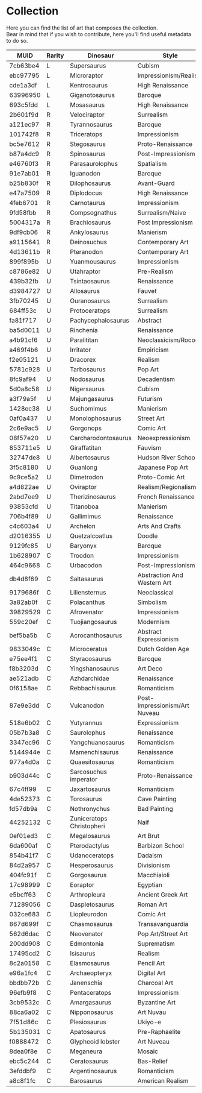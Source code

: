 # Collection
Here you can find the list of art that composes the collection.  
Bear in mind that if you wish to contribute, here you'll find useful metadata to do so.

| MUID     | Rarity | Dinosaur                  | Style                         | Quantity | Generations | Status    |
|----------|--------|---------------------------|-------------------------------|----------|-------------|-----------|
| 7cb63be4 | L      | Supersaurus               | Cubism                        | 1        |             | none      |
| ebc97795 | L      | Microraptor               | Impressionism/Realism         | 1        |             | none      |
| cde1a3df | L      | Kentrosaurus              | High Renaissance              | 1        |             | none      |
| 63996950 | L      | Giganotosaurus            | Baroque                       | 1        |             | none      |
| 693c5fdd | L      | Mosasaurus                | High Renaissance              | 1        |             | none      |
| 2b601f9d | R      | Velociraptor              | Surrealism                    | 3        |             | none      |
| a121ec97 | R      | Tyrannosaurus             | Baroque                       | 3        |             | none      |
| 101742f8 | R      | Triceratops               | Impressionism                 | 3        |             | none      |
| bc5e7612 | R      | Stegosaurus               | Proto-Renaissance             | 3        |             | none      |
| b87a4dc9 | R      | Spinosaurus               | Post-Impressionism            | 3        |             | none      |
| e46760f3 | R      | Parasaurolophus           | Spatialism                    | 3        |             | none      |
| 91e7ab01 | R      | Iguanodon                 | Baroque                       | 3        |             | none      |
| b25b830f | R      | Dilophosaurus             | Avant-Guard                   | 3        |             | none      |
| e47a7509 | R      | Diplodocus                | High Renaissance              | 3        |             | none      |
| 4feb6701 | R      | Carnotaurus               | Impressionism                 | 3        | 12          | raw       |
| 9fd58fbb | R      | Compsognathus             | Surrealism/Naive              | 3        |             | none      |
| 5004317a | R      | Brachiosaurus             | Post Impressionism            | 3        |             | none      |
| 9df9cb06 | R      | Ankylosaurus              | Manierism                     | 3        |             | none      |
| a9115641 | R      | Deinosuchus               | Contemporary Art              | 3        |             | none      |
| 4d13611b | R      | Pteranodon                | Contemporary Art              | 3        |             | none      |
| 899f895b | U      | Yuanmousaurus             | Impressionism                 | 5        | 5           | raw       |
| c8786e82 | U      | Utahraptor                | Pre-Realism                   | 5        | 6           | raw       |
| 439b32fb | U      | Tsintaosaurus             | Renaissance                   | 5        | 16          | raw       |
| d3984727 | U      | Allosaurus                | Fauvet                        | 5        | 2           | raw       |
| 3fb70245 | U      | Ouranosaurus              | Surrealism                    | 5        | 18          | raw       |
| 684ff53c | U      | Protoceratops             | Surrealism                    | 5        | 24          | raw       |
| fa81f717 | U      | Pachycephalosaurus        | Abstract                      | 5        | 13          | raw       |
| ba5d0011 | U      | Rinchenia                 | Renaissance                   | 5        | 12          | raw       |
| a4b91cf6 | U      | Paralititan               | Neoclassicism/Rococo          | 5        | 6           | raw       |
| a469f4b6 | U      | Irritator                 | Empiricism                    | 5        | 12          | raw       |
| f2e05121 | U      | Dracorex                  | Realism                       | 5        | 14          | raw       |
| 5781c928 | U      | Tarbosaurus               | Pop Art                       | 5        | 11          | raw       |
| 8fc9af94 | U      | Nodosaurus                | Decadentism                   | 5        | 14          | raw       |
| 5d0a8c58 | U      | Nigersaurus               | Cubism                        | 5        | 5           | raw       |
| a3f79a5f | U      | Majungasaurus             | Futurism                      | 5        | 10          | raw       |
| 1428ec38 | U      | Suchomimus                | Manierism                     | 5        | 5           | raw       |
| 0af0a437 | U      | Monolophosaurus           | Street Art                    | 5        | 3           | raw       |
| 2c6e9ac5 | U      | Gorgonops                 | Comic Art                     | 5        | 22          | raw       |
| 08f57e20 | U      | Carcharodontosaurus       | Neoexpressionism              | 5        | 10          | raw       |
| 853711e5 | U      | Giraffatitan              | Fauvism                       | 5        | 12          | raw       |
| 32747de8 | U      | Albertosaurus             | Hudson River School           | 5        | 6           | raw       |
| 3f5c8180 | U      | Guanlong                  | Japanese Pop Art              | 5        | 14          | raw       |
| 9c9ce5a2 | U      | Dimetrodon                | Proto-Comic Art               | 5        | 12          | raw       |
| a4d822ae | U      | Oviraptor                 | Realism/Regionalism           | 5        | 1           | raw       |
| 2abd7ee9 | U      | Therizinosaurus           | French Renaissance            | 5        | 12          | raw       |
| 93853cfd | U      | Titanoboa                 | Manierism                     | 5        | 10          | raw       |
| 706b4f89 | U      | Gallimimus                | Renaissance                   | 5        | 18          | raw       |
| c4c603a4 | U      | Archelon                  | Arts And Crafts               | 5        | 13          | raw       |
| d2016355 | U      | Quetzalcoatlus            | Doodle                        | 5        | 10          | raw       |
| 9129fc85 | U      | Baryonyx                  | Baroque                       | 5        | 13          | raw       |
| 1b628907 | C      | Troodon                   | Impressionism                 | 10       | 2           | raw       |
| 464c9668 | C      | Urbacodon                 | Post-Impressionism            | 10       | 5           | raw       |
| db4d8f69 | C      | Saltasaurus               | Abstraction And Western Art   | 10       | 1           | raw       |
| 9179686f | C      | Liliensternus             | Neoclassical                  | 10       | 4           | raw       |
| 3a82ab0f | C      | Polacanthus               | Simbolism                     | 10       | 10          | raw       |
| 39829529 | C      | Afrovenator               | Impressionism                 | 10       | 4           | raw       |
| 559c20ef | C      | Tuojiangosaurus           | Modernism                     | 10       | 1           | raw       |
| bef5ba5b | C      | Acrocanthosaurus          | Abstract Expressionism        | 10       | 4           | raw       |
| 9833049c | C      | Microceratus              | Dutch Golden Age              | 10       | 5           | raw       |
| e75ee4f1 | C      | Styracosaurus             | Baroque                       | 10       | 4           | raw       |
| f8b3203d | C      | Yingshanosaurus           | Art Deco                      | 10       | 4           | raw       |
| ae521adb | C      | Azhdarchidae              | Renaissance                   | 10       | 7           | raw       |
| 0f6158ae | C      | Rebbachisaurus            | Romanticism                   | 10       | 16          | raw       |
| 87e9e3dd | C      | Vulcanodon                | Post-Impressionism/Art Nuveau | 10       | 2           | raw       |
| 518e6b02 | C      | Yutyrannus                | Expressionism                 | 10       | 2           | raw       |
| 05b7b3a8 | C      | Saurolophus               | Renaissance                   | 10       | 5           | raw       |
| 3347ec96 | C      | Yangchuanosaurus          | Romanticism                   | 10       | 3           | raw       |
| 5144944e | C      | Mamenchisaurus            | Renaissance                   | 10       | 3           | raw       |
| 977a4d0a | C      | Quaesitosaurus            | Romanticism                   | 10       | 2           | raw       |
| b903d44c | C      | Sarcosuchus imperator     | Proto-Renaissance             | 10       | 2           | raw       |
| 67c4ff99 | C      | Jaxartosaurus             | Romanticism                   | 10       |             | raw       |
| 4de52373 | C      | Torosaurus                | Cave Painting                 | 10       | 4           | raw       |
| fd57db9a | C      | Nothronychus              | Bad Painting                  | 10       | 2           | raw       |
| 44252132 | C      | Zuniceratops Christopheri | Naif                          | 10       | 3           | raw       |
| 0ef01ed3 | C      | Megalosaurus              | Art Brut                      | 10       | 4           | raw       |
| 6da600af | C      | Pterodactylus             | Barbizon School               | 10       | 3           | raw       |
| 854b41f7 | C      | Udanoceratops             | Dadaism                       | 10       |             | raw       |
| 84d2a957 | C      | Hesperosaurus             | Divisionism                   | 10       | 1           | raw       |
| 404fc91f | C      | Gorgosaurus               | Macchiaioli                   | 10       | 1           | raw       |
| 17c98999 | C      | Eoraptor                  | Egyptian                      | 10       | 5           | raw       |
| e5bcff63 | C      | Arthropleura              | Ancient Greek Art             | 10       | 5           | raw       |
| 71289056 | C      | Daspletosaurus            | Roman Art                     | 10       | 5           | raw       |
| 032ce683 | C      | Liopleurodon              | Comic Art                     | 10       | 2           | raw       |
| 867d699f | C      | Chasmosaurus              | Transavanguardia              | 10       | 4           | raw       |
| 562d6dac | C      | Neovenator                | Pop Art/Street Art            | 10       | 2           | raw       |
| 200dd908 | C      | Edmontonia                | Suprematism                   | 10       | 3           | raw       |
| 17495cd2 | C      | Isisaurus                 | Realism                       | 10       | 2           | raw       |
| 8c2a0158 | C      | Elasmosaurus              | Pencil Art                    | 10       | 11          | raw       |
| e96a1fc4 | C      | Archaeopteryx             | Digital Art                   | 10       | 3           | raw       |
| bbdbb72b | C      | Janenschia                | Charcoal Art                  | 10       |             | raw       |
| 96efb9f8 | C      | Pentaceratops             | Impressionism                 | 10       | 3           | raw       |
| 3cb9532c | C      | Amargasaurus              | Byzantine Art                 | 10       | 9           | raw       |
| 88ca6a02 | C      | Nipponosaurus             | Art Nuvau                     | 10       | 3           | raw       |
| 7f51d86c | C      | Plesiosaurus              | Ukiyo-e                       | 10       | 3           | raw       |
| 5b135031 | C      | Apatosaurus               | Pre-Raphaelite                | 10       | 1           | raw       |
| f0888472 | C      | Glypheoid lobster         | Art Nuveau                    | 10       | 4           | raw       |
| 8dea0f8e | C      | Meganeura                 | Mosaic                        | 10       | 1           | raw       |
| ebc5c244 | C      | Ceratosaurus              | Bas-Relief                    | 10       | 5           | raw       |
| 3efddbf9 | C      | Argentinosaurus           | Romanticism                   | 10       | 5           | raw       |
| a8c8f1fc | C      | Barosaurus                | American Realism              | 10       | 3           | raw       |
